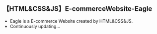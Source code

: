 ## 【HTML&CSS&JS】E-commerceWebsite-Eagle

- Eagle is a E-commerce Website created by HTML&CSS&JS.
- Continuously updating...


